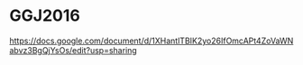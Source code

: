 # GGJ2016

https://docs.google.com/document/d/1XHantlTBIK2yo26IfOmcAPt4ZoVaWNabvz3BgQjYsOs/edit?usp=sharing